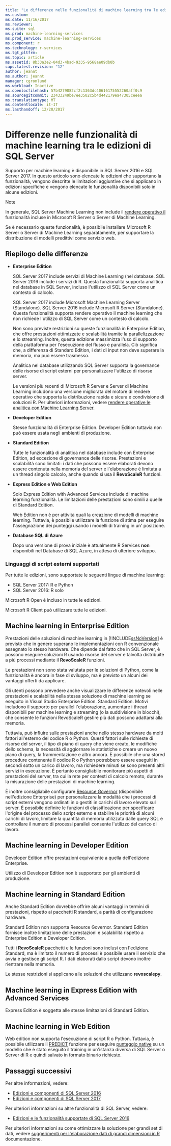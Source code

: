 ```yaml
---
title: "Le differenze nelle funzionalità di machine learning tra le edizioni di SQL Server | Documenti Microsoft"
ms.custom: 
ms.date: 11/16/2017
ms.reviewer: 
ms.suite: sql
ms.prod: machine-learning-services
ms.prod_service: machine-learning-services
ms.component: r
ms.technology: r-services
ms.tgt_pltfrm: 
ms.topic: article
ms.assetid: 8b33a3e2-04d3-4bad-9335-9568ae09db0b
caps.latest.revision: "12"
author: jeannt
ms.author: jeannt
manager: cgronlund
ms.workload: Inactive
ms.openlocfilehash: 57b4279882cf2c1363dc40616175552260aff0c9
ms.sourcegitcommit: 23433249be7ee3502c5b4d442179ea47305ceeea
ms.translationtype: MT
ms.contentlocale: it-IT
ms.lasthandoff: 12/20/2017
---
```

# <a name="differences-in-machine-learning-features-between-editions-of-sql-server"></a>Differenze nelle funzionalità di machine learning tra le edizioni di SQL Server
 
 Supporto per machine learning è disponibile in SQL Server 2016 e SQL Server 2017. In questo articolo sono elencate le edizioni che supportano la funzionalità, vengono descritte le limitazioni aggiuntive che si applicano in edizioni specifiche e vengono elencate le funzionalità disponibili solo in alcune edizioni.

 > [!NOTE]
 > In generale, SQL Server Machine Learning non include il [rendere operativo il](https://docs.microsoft.com/machine-learning-server/what-is-operationalization) funzionalità incluse in Microsoft R Server o Server di Machine Learning.
 > 
 > Se è necessario queste funzionalità, è possibile installare Microsoft R Server o Server di Machine Learning separatamente, per supportare la distribuzione di modelli predittivi come servizio web. 

## <a name="summary-of-differences"></a>Riepilogo delle differenze

-   **Enterprise Edition**
    
     SQL Server 2017 include servizi di Machine Learning (nel database. SQL Server 2016 include i servizi di R. Questa funzionalità supporta analitica nel database in SQL Server, incluso l'utilizzo di SQL Server come un contesto di calcolo.
     
     SQL Server 2017 include Microsoft Machine Learning Server (Standalone). SQL Server 2016 include Microsoft R Server (Standalone). Questa funzionalità supporta rendere operativo il machine learning che non richiede l'utilizzo di SQL Server come un contesto di calcolo.

     Non sono previste restrizioni su queste funzionalità in Enterprise Edition, che offre prestazioni ottimizzate e scalabilità tramite la parallelizzazione e lo streaming. Inoltre, questa edizione massimizza l'uso di supporto della piattaforma per l'esecuzione del flusso e parallela. Ciò significa che, a differenza di Standard Edition, i dati di input non deve superare la memoria, ma può essere trasmesso.
     
     Analitica nel database utilizzando SQL Server supporta la governance delle risorse di script esterni per personalizzare l'utilizzo di risorse server.
     
     Le versioni più recenti di Microsoft R Server e Server di Machine Learning includono una versione migliorata del motore di rendere operativo che supporta la distribuzione rapida e sicura e condivisione di soluzioni R. Per ulteriori informazioni, vedere [rendere operative le analitica con Machine Learning Server](https://docs.microsoft.com/machine-learning-server/what-is-operationalization).

-   **Developer Edition**

     Stesse funzionalità di Enterprise Edition. Developer Edition tuttavia non può essere usata negli ambienti di produzione.  
  
-   **Standard Edition**

     Tutte le funzionalità di analitica nel database include con Enterprise Edition, ad eccezione di governance delle risorse. Prestazioni e scalabilità sono limitati: i dati che possono essere elaborati devono essere contenuta nella memoria del server e l'elaborazione è limitata a un thread singolo calcolo, anche quando si usa il **RevoScaleR** funzioni.
  
-   **Express Edition e Web Edition**
  
     Solo Express Edition with Advanced Services include di machine learning funzionalità. Le limitazioni delle prestazioni sono simili a quelle di Standard Edition. 
     
     Web Edition non è per attività quali la creazione di modelli di machine learning. Tuttavia, è possibile utilizzare la funzione di stima per eseguire l'assegnazione dei punteggi usando i modelli di training in un' posizione.

-   **Database SQL di Azure**
  
     Dopo una versione di prova iniziale è attualmente R Services **non** disponibili nel Database di SQL Azure, in attesa di ulteriore sviluppo. 

### <a name="external-script-languages-supported"></a>Linguaggi di script esterni supportati

Per tutte le edizioni, sono supportate le seguenti lingue di machine learning:

+ SQL Server 2017: R e Python
+ SQL Server 2016: R solo

Microsoft R Open è incluso in tutte le edizioni.

Microsoft R Client può utilizzare tutte le edizioni.

## <a name="machine-learning-in-enterprise-edition"></a>Machine learning in Enterprise Edition

Prestazioni delle soluzioni di machine learning in [!INCLUDE[ssNoVersion](../../includes/ssnoversion-md.md)] è previsto che in genere superano le implementazioni con R convenzionale assegnato lo stesso hardware. Che dipende dal fatto che in SQL Server, è possono eseguire soluzioni R usando risorse del server e talvolta distribuite a più processi mediante il **RevoScaleR** funzioni. 

Le prestazioni non sono stata valutata per le soluzioni di Python, come la funzionalità è ancora in fase di sviluppo, ma è previsto un alcuni dei vantaggi offerti da applicare.

Gli utenti possono prevedere anche visualizzare le differenze notevoli nelle prestazioni e scalabilità nella stessa soluzione di machine learning se eseguito in Visual Studio Enterprise Edition. Standard Edition. Motivi includono il supporto per parallel l'elaborazione, aumentare i thread disponibili per machine learning e streaming (o la suddivisione in blocchi), che consente le funzioni RevoScaleR gestire più dati possono adattarsi alla memoria. 

Tuttavia, può influire sulle prestazioni anche nello stesso hardware da molti fattori all'esterno del codice R o Python. Questi fattori sulle richieste di risorse del server, il tipo di piano di query che viene creato, le modifiche dello schema, la necessità di aggiornare le statistiche o creare un nuovo piano di query, la frammentazione e altro ancora. È possibile che una stored procedure contenente il codice R o Python potrebbero essere eseguiti in secondi sotto un carico di lavoro, ma richiedere minuti se sono presenti altri servizi in esecuzione.  È pertanto consigliabile monitorare più aspetti di prestazioni del server, tra cui la rete per contesti di calcolo remoto, durante la misurazione delle prestazioni di machine learning.

È inoltre consigliabile configurare [Resource Governor](../../relational-databases/resource-governor/resource-governor.md) (disponibile nell'edizione Enterprise) per personalizzare la modalità che i processi di script esterni vengono ordinati in o gestiti in carichi di lavoro elevato sul server. È possibile definire le funzioni di classificazione per specificare l'origine del processo dello script esterno e stabilire le priorità di alcuni carichi di lavoro, limitare la quantità di memoria utilizzata dalle query SQL e controllare il numero di processi paralleli consente l'utilizzo del carico di lavoro.

## <a name="machine-learning-in-developer-edition"></a>Machine learning in Developer Edition

Developer Edition offre prestazioni equivalente a quella dell'edizione Enterprise.

Utilizzo di Developer Edition non è supportato per gli ambienti di produzione.

## <a name="machine-learning-in-standard-edition"></a>Machine learning in Standard Edition

Anche Standard Edition dovrebbe offrire alcuni vantaggi in termini di prestazioni, rispetto ai pacchetti R standard, a parità di configurazione hardware.

Standard Edition non supporta Resource Governor. Standard Edition fornisce inoltre limitazione delle prestazioni e scalabilità rispetto a Enterprise Edition e Developer Edition.

Tutti i **RevoScaleR** pacchetti e le funzioni sono inclusi con l'edizione Standard, ma è limitato il numero di processi è possibile usare il servizio che avvia e gestisce gli script R. I dati elaborati dallo script devono inoltre rientrare nella memoria.

Le stesse restrizioni si applicano alle soluzioni che utilizzano **revoscalepy**.

## <a name="machine-learning-in-express-edition-with-advanced-services"></a>Machine learning in Express Edition with Advanced Services

Express Edition è soggetta alle stesse limitazioni di Standard Edition.

## <a name="machine-learning-in-web-edition"></a>Machine learning in Web Edition

Web edition non supporta l'esecuzione di script R o Python. Tuttavia, è possibile utilizzare il [PREDICT](../../t-sql/queries/predict-transact-sql.md) funzione per eseguire [punteggio native](../sql-native-scoring.md) su un modello che è stato eseguito il training in un'istanza diversa di SQL Server o Server di R e quindi salvato in formato binario richiesto.

## <a name="next-steps"></a>Passaggi successivi

Per altre informazioni, vedere:

+ [Edizioni e componenti di SQL Server 2016](../../sql-server/editions-and-components-of-sql-server-2016.md)
+ [Edizioni e componenti di SQL Server 2017](../../sql-server/editions-and-components-of-sql-server-2017.md)

Per ulteriori informazioni su altre funzionalità di SQL Server, vedere:

+ [Edizioni e le funzionalità supportate di SQL Server 2016](../../sql-server/editions-and-components-of-sql-server-2016.md) 

Per ulteriori informazioni su come ottimizzare la soluzione per grandi set di dati, vedere [suggerimenti per l'elaborazione dati di grandi dimensioni in R](https://docs.microsoft.com/machine-learning-server/r/tutorial-large-data-tips) documentazione.
